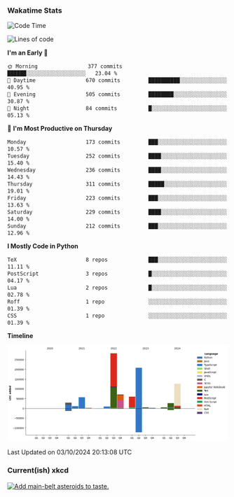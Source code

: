 ### Wakatime Stats
<!--START_SECTION:waka-->
![Code Time](http://img.shields.io/badge/Code%20Time-2%2C868%20hrs%204%20mins-blue)

![Lines of code](https://img.shields.io/badge/From%20Hello%20World%20I%27ve%20Written-898.6%20thousand%20lines%20of%20code-blue)

**I'm an Early 🐤** 

```text
🌞 Morning                377 commits         ██████░░░░░░░░░░░░░░░░░░░   23.04 % 
🌆 Daytime                670 commits         ██████████░░░░░░░░░░░░░░░   40.95 % 
🌃 Evening                505 commits         ████████░░░░░░░░░░░░░░░░░   30.87 % 
🌙 Night                  84 commits          █░░░░░░░░░░░░░░░░░░░░░░░░   05.13 % 
```
📅 **I'm Most Productive on Thursday** 

```text
Monday                   173 commits         ███░░░░░░░░░░░░░░░░░░░░░░   10.57 % 
Tuesday                  252 commits         ████░░░░░░░░░░░░░░░░░░░░░   15.40 % 
Wednesday                236 commits         ████░░░░░░░░░░░░░░░░░░░░░   14.43 % 
Thursday                 311 commits         █████░░░░░░░░░░░░░░░░░░░░   19.01 % 
Friday                   223 commits         ███░░░░░░░░░░░░░░░░░░░░░░   13.63 % 
Saturday                 229 commits         ████░░░░░░░░░░░░░░░░░░░░░   14.00 % 
Sunday                   212 commits         ███░░░░░░░░░░░░░░░░░░░░░░   12.96 % 
```


**I Mostly Code in Python** 

```text
TeX                      8 repos             ███░░░░░░░░░░░░░░░░░░░░░░   11.11 % 
PostScript               3 repos             █░░░░░░░░░░░░░░░░░░░░░░░░   04.17 % 
Lua                      2 repos             █░░░░░░░░░░░░░░░░░░░░░░░░   02.78 % 
Roff                     1 repo              ░░░░░░░░░░░░░░░░░░░░░░░░░   01.39 % 
CSS                      1 repo              ░░░░░░░░░░░░░░░░░░░░░░░░░   01.39 % 
```



**Timeline**

![Lines of Code chart](https://raw.githubusercontent.com/joshuajeschek/joshuajeschek/main/assets/bar_graph.png)


 Last Updated on 03/10/2024 20:13:08 UTC
<!--END_SECTION:waka-->

### Current(ish) xkcd
<a id="xkcd-a" title="Add main-belt asteroids to taste." href="https://www.xkcd.com" target="_blank">
        <img align="center" id="xkcd-img" src="https://imgs.xkcd.com/comics/ingredients.png" alt="Add main-belt asteroids to taste." height=300 />
</a>
